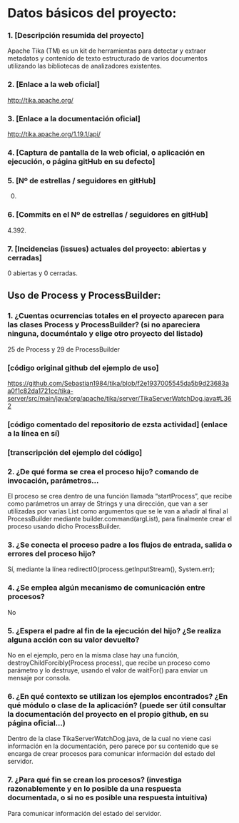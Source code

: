 # Datos básicos del proyecto:
### 1.	[Descripción resumida del proyecto]
Apache Tika (TM) es un kit de herramientas para detectar y extraer metadatos y contenido de texto estructurado de varios documentos utilizando las bibliotecas de analizadores existentes.
### 2.	[Enlace a la web oficial]
http://tika.apache.org/
### 3.	[Enlace a la documentación oficial]
http://tika.apache.org/1.19.1/api/
### 4.	[Captura de pantalla de la web oficial, o aplicación en ejecución, o página gitHub en su defecto]  
### 5.	[Nº de estrellas / seguidores en gitHub]
0.
### 6.	[Commits en el Nº de estrellas / seguidores en gitHub]
4.392.
### 7.	[Incidencias (issues) actuales  del proyecto: abiertas y cerradas]
0 abiertas y 0 cerradas.

## Uso de Process y ProcessBuilder: 
### 1.	¿Cuentas ocurrencias totales en el proyecto aparecen para las clases Process y ProcessBuilder? (si no apareciera ninguna, documéntalo y elige otro proyecto del listado)
25 de Process y 29 de ProcessBuilder

### [código original github del ejemplo de uso] 
https://github.com/Sebastian1984/tika/blob/f2e1937005545da5b9d23683aa0f1c82da1721cc/tika-server/src/main/java/org/apache/tika/server/TikaServerWatchDog.java#L362 


### [código comentado del repositorio de ezsta actividad] (enlace a la línea en sí)

### [transcripción del ejemplo del código]  

### 2.	¿De qué forma se crea el proceso hijo? comando de invocación, parámetros…
El proceso se crea dentro de una función llamada “startProcess”, que recibe como parámetros un array de Strings y una dirección, que van a ser utilizadas por varias List como argumentos que se le van a añadir al final al ProcessBuilder mediante builder.command(argList), para finalmente crear el proceso usando dicho ProcessBuilder.
### 3.	¿Se conecta el proceso padre a los flujos de entrada, salida o errores del proceso hijo?
Sí, mediante la línea redirectIO(process.getInputStream(), System.err);
### 4.	¿Se emplea algún mecanismo de comunicación entre procesos?
No
### 5.	¿Espera el padre al fin de la ejecución del hijo? ¿Se realiza alguna acción con su valor devuelto?
No en el ejemplo, pero en la misma clase hay una función, destroyChildForcibly(Process process), que recibe un proceso como parámetro y lo destruye, usando el valor de waitFor() para enviar un mensaje por consola.
### 6.	¿En qué contexto se utilizan los ejemplos encontrados? ¿En qué módulo o clase de la aplicación? (puede ser útil consultar la documentación del proyecto en el propio github, en su página oficial...)
Dentro de la clase TikaServerWatchDog.java, de la cual no viene casi información en la documentación, pero parece por su contenido que se encarga de crear procesos para comunicar información del estado del servidor.

### 7.	¿Para qué fin se crean los procesos? (investiga razonablemente y en lo posible da una respuesta documentada, o si no es posible una respuesta intuitiva)
Para comunicar información del estado del servidor.
